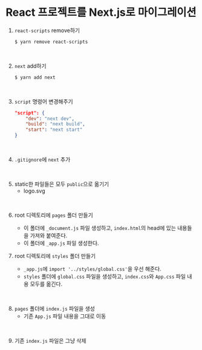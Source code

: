 # React 프로젝트를 Next.js로 마이그레이션

1. `react-scripts` remove하기
   ```bash
   $ yarn remove react-scripts
   ```

<br>

2. `next` add하기
   ```bash
   $ yarn add next
   ```

<br>

3. `script` 명령어 변경해주기
   ```json
   "script": {
       "dev": "next dev",
       "build": "next build",
       "start": "next start"
   }
   ```

<br>

4. `.gitignore`에 `next` 추가

<br>

5. static한 파일들은 모두 `public`으로 옮기기
   - logo.svg

<br>

6. root 디렉토리에 `pages` 폴더 만들기

   - 이 폴더에 `_document.js` 파일 생성하고, `index.html`의 head에 있는 내용들을 가져와 붙여준다.
   - 이 폴더에 `_app.js` 파일 생성한다.
     <br>

7. root 디렉토리에 `styles` 폴더 만들기
   - `_app.js`에 `import '../styles/global.css'`을 우선 해준다.
   - `styles` 폴더에 `global.css` 파일을 생성하고, `index.css`와 `App.css` 파일 내용 모두를 옮긴다.

<br>

8. `pages` 폴더에 `index.js` 파일을 생성
   - 기존 `App.js` 파일 내용을 그대로 이동

<br>

9. 기존 `index.js` 파일은 그냥 삭제
